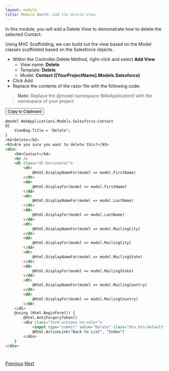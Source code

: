 ```yaml
---
layout: module
title: Module 8&#58; Add the Delete View
---
```


In this module, you will add a Delete View to demonstrate how to delete the selected Contact.

Using MVC Scaffolding, we can build out the view based on the Model classes scaffolded based on the Salesforce objects.


- Within the Controller.Delete Method, right-click and select **Add View**
  - View name: **Delete**
  - Template: **Delete**
  - Model: **Contact ([YourProjectName].Models.Salesforce)**
- Click Add
- Replace the contents of the razor file with the following code:
> **Note:** Replace the @model namespace WebApplication1 with the namespace of your project


<button id="click2copy" data-clipboard-target="clipdata" data-text-type="code">Copy to Clipboard</button>


```html
@model WebApplication1.Models.Salesforce.Contact
@{
    ViewBag.Title = "Delete";
}
<h2>Delete</h2>
<h3>Are you sure you want to delete this?</h3>
<div>
    <h4>Contact</h4>
    <hr />
    <dl class="dl-horizontal">
        <dt>
            @Html.DisplayNameFor(model => model.FirstName)
        </dt>
        <dd>
            @Html.DisplayFor(model => model.FirstName)
        </dd>
        <dt>
            @Html.DisplayNameFor(model => model.LastName)
        </dt>
        <dd>
            @Html.DisplayFor(model => model.LastName)
        </dd>
        <dt>
            @Html.DisplayNameFor(model => model.MailingCity)
        </dt>
        <dd>
            @Html.DisplayFor(model => model.MailingCity)
        </dd>
        <dt>
            @Html.DisplayNameFor(model => model.MailingState)
        </dt>
        <dd>
            @Html.DisplayFor(model => model.MailingState)
        </dd>
        <dt>
            @Html.DisplayNameFor(model => model.MailingCountry)
        </dt>
        <dd>
            @Html.DisplayFor(model => model.MailingCountry)
        </dd>
    </dl>
    @using (Html.BeginForm()) {
        @Html.AntiForgeryToken()
        <div class="form-actions no-color">
            <input type="submit" value="Delete" class="btn btn-default" /> |
            @Html.ActionLink("Back to List", "Index")
        </div>
    }
</div>
```

<pre style="display: none;" id="clipdata">
@model WebApplication1.Models.Salesforce.Contact
@{
    ViewBag.Title = "Delete";
}
<span class="kwrd">&lt;</span><span class="html">h2</span><span class="kwrd">&gt;</span>Delete<span class="kwrd">&lt;/</span><span class="html">h2</span><span class="kwrd">&gt;</span>
<span class="kwrd">&lt;</span><span class="html">h3</span><span class="kwrd">&gt;</span>Are you sure you want to delete this?<span class="kwrd">&lt;/</span><span class="html">h3</span><span class="kwrd">&gt;</span>
<span class="kwrd">&lt;</span><span class="html">div</span><span class="kwrd">&gt;</span>
    <span class="kwrd">&lt;</span><span class="html">h4</span><span class="kwrd">&gt;</span>Contact<span class="kwrd">&lt;/</span><span class="html">h4</span><span class="kwrd">&gt;</span>
    <span class="kwrd">&lt;</span><span class="html">hr</span> <span class="kwrd">/&gt;</span>
    <span class="kwrd">&lt;</span><span class="html">dl</span> <span class="attr">class</span><span class="kwrd">="dl-horizontal"</span><span class="kwrd">&gt;</span>
        <span class="kwrd">&lt;</span><span class="html">dt</span><span class="kwrd">&gt;</span>
            @Html.DisplayNameFor(model =<span class="kwrd">&gt;</span> model.FirstName)
        <span class="kwrd">&lt;/</span><span class="html">dt</span><span class="kwrd">&gt;</span>
        <span class="kwrd">&lt;</span><span class="html">dd</span><span class="kwrd">&gt;</span>
            @Html.DisplayFor(model =<span class="kwrd">&gt;</span> model.FirstName)
        <span class="kwrd">&lt;/</span><span class="html">dd</span><span class="kwrd">&gt;</span>
        <span class="kwrd">&lt;</span><span class="html">dt</span><span class="kwrd">&gt;</span>
            @Html.DisplayNameFor(model =<span class="kwrd">&gt;</span> model.LastName)
        <span class="kwrd">&lt;/</span><span class="html">dt</span><span class="kwrd">&gt;</span>
        <span class="kwrd">&lt;</span><span class="html">dd</span><span class="kwrd">&gt;</span>
            @Html.DisplayFor(model =<span class="kwrd">&gt;</span> model.LastName)
        <span class="kwrd">&lt;/</span><span class="html">dd</span><span class="kwrd">&gt;</span>
        <span class="kwrd">&lt;</span><span class="html">dt</span><span class="kwrd">&gt;</span>
            @Html.DisplayNameFor(model =<span class="kwrd">&gt;</span> model.MailingCity)
        <span class="kwrd">&lt;/</span><span class="html">dt</span><span class="kwrd">&gt;</span>
        <span class="kwrd">&lt;</span><span class="html">dd</span><span class="kwrd">&gt;</span>
            @Html.DisplayFor(model =<span class="kwrd">&gt;</span> model.MailingCity)
        <span class="kwrd">&lt;/</span><span class="html">dd</span><span class="kwrd">&gt;</span>
        <span class="kwrd">&lt;</span><span class="html">dt</span><span class="kwrd">&gt;</span>
            @Html.DisplayNameFor(model =<span class="kwrd">&gt;</span> model.MailingState)
        <span class="kwrd">&lt;/</span><span class="html">dt</span><span class="kwrd">&gt;</span>
        <span class="kwrd">&lt;</span><span class="html">dd</span><span class="kwrd">&gt;</span>
            @Html.DisplayFor(model =<span class="kwrd">&gt;</span> model.MailingState)
        <span class="kwrd">&lt;/</span><span class="html">dd</span><span class="kwrd">&gt;</span>
        <span class="kwrd">&lt;</span><span class="html">dt</span><span class="kwrd">&gt;</span>
            @Html.DisplayNameFor(model =<span class="kwrd">&gt;</span> model.MailingCountry)
        <span class="kwrd">&lt;/</span><span class="html">dt</span><span class="kwrd">&gt;</span>
        <span class="kwrd">&lt;</span><span class="html">dd</span><span class="kwrd">&gt;</span>
            @Html.DisplayFor(model =<span class="kwrd">&gt;</span> model.MailingCountry)
        <span class="kwrd">&lt;/</span><span class="html">dd</span><span class="kwrd">&gt;</span>
    <span class="kwrd">&lt;/</span><span class="html">dl</span><span class="kwrd">&gt;</span>
    @using (Html.BeginForm()) {
        @Html.AntiForgeryToken()
        <span class="kwrd">&lt;</span><span class="html">div</span> <span class="attr">class</span><span class="kwrd">="form-actions no-color"</span><span class="kwrd">&gt;</span>
            <span class="kwrd">&lt;</span><span class="html">input</span> <span class="attr">type</span><span class="kwrd">="submit"</span> <span class="attr">value</span><span class="kwrd">="Delete"</span> <span class="attr">class</span><span class="kwrd">="btn btn-default"</span> <span class="kwrd">/&gt;</span> |
            @Html.ActionLink("Back to List", "Index")
        <span class="kwrd">&lt;/</span><span class="html">div</span><span class="kwrd">&gt;</span>
    }
<span class="kwrd">&lt;/</span><span class="html">div</span><span class="kwrd">&gt;</span>
</pre>




<div class="row" style="margin-top:40px;">
<div class="col-sm-12">
<a href="edit-view.html" class="btn btn-default"><i class="glyphicon glyphicon-chevron-left"></i> Previous</a>
<a href="create-view.html" class="btn btn-default pull-right">Next <i class="glyphicon glyphicon-chevron-right"></i></a>
</div>
</div>
